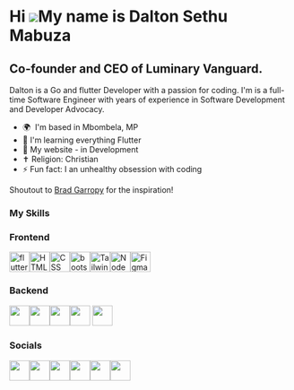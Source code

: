 Hi ![](https://user-images.githubusercontent.com/18350557/176309783-0785949b-9127-417c-8b55-ab5a4333674e.gif)My name is Dalton Sethu Mabuza
=====================================================================================================================================

Co-founder and CEO of Luminary Vanguard.
----------------------------

Dalton is a Go and flutter Developer with a passion for coding. I'm is a full-time Software Engineer with years of experience in Software Development and Developer Advocacy.

* 🌍  I'm based in Mbombela, MP
* 🧠  I'm learning everything Flutter
* 🏡  My website - in Development
* ✝️  Religion: Christian
* ⚡  Fun fact: I an unhealthy obsession with coding

Shoutout to [Brad Garropy](https://bradgarropy.com/) for the inspiration!

### My Skills


### Frontend


<p>
<a href="https://docs.flutter.dev/" target="_blank" rel="noreferrer"><img src="https://imgs.search.brave.com/AuPt2roSDqnw7k743-p2hO4S_MxuvDjRMKkmKllpBDw/rs:fit:860:0:0:0/g:ce/aHR0cHM6Ly9jZG4u/d29ybGR2ZWN0b3Js/b2dvLmNvbS9sb2dv/cy9mbHV0dGVyLWxv/Z28uc3Zn" width="36" height="36" alt="flutter" /></a><a href="https://developer.mozilla.org/en-US/docs/Glossary/HTML5" target="_blank" rel="noreferrer"><img src="https://raw.githubusercontent.com/danielcranney/readme-generator/main/public/icons/skills/html5-colored.svg" width="36" height="36" alt="HTML5" /></a><a href="https://developer.mozilla.org/en-US/docs/Web/CSS" target="_blank" rel="noreferrer"><img src="https://imgs.search.brave.com/mglfu_675N11DBczte8uXHVrAVagq0a0CAXTFbHbdwA/rs:fit:860:0:0:0/g:ce/aHR0cHM6Ly9tZWRp/YTIuZGV2LnRvL2R5/bmFtaWMvaW1hZ2Uv/d2lkdGg9ODAwLGhl/aWdodD0sZml0PXNj/YWxlLWRvd24sZ3Jh/dml0eT1hdXRvLGZv/cm1hdD1hdXRvL2h0/dHBzOi8vZGV2LXRv/LXVwbG9hZHMuczMu/YW1hem9uYXdzLmNv/bS91cGxvYWRzL2Fy/dGljbGVzLzdqMzUz/djh4ZTFoODYxdWM1/aTUzLnBuZw" width="36" height="36" alt="CSS" /></a><a href="https://getbootstrap.com/docs/5.0/getting-started/introduction/" target="_blank" rel="noreferrer"><img src="https://imgs.search.brave.com/linDLuCrb1B71Jtl1QP-3vAdm7VNtPqEZWlf2RStp44/rs:fit:860:0:0:0/g:ce/aHR0cHM6Ly91cGxv/YWQud2lraW1lZGlh/Lm9yZy93aWtpcGVk/aWEvY29tbW9ucy9i/L2IyL0Jvb3RzdHJh/cF9sb2dvLnN2Zw" width="36" height="36" alt="bootstrap" /></a><a href="https://tailwindcss.com/" target="_blank" rel="noreferrer"><img src="https://raw.githubusercontent.com/danielcranney/readme-generator/main/public/icons/skills/tailwindcss-colored.svg" width="36" height="36" alt="TailwindCSS" /></a><a href="https://nodejs.org/en/" target="_blank" rel="noreferrer"><img src="https://raw.githubusercontent.com/danielcranney/readme-generator/main/public/icons/skills/nodejs-colored.svg" width="36" height="36" alt="NodeJS" /></a><a href="https://www.figma.com/" target="_blank" rel="noreferrer"><img src="https://raw.githubusercontent.com/danielcranney/readme-generator/main/public/icons/skills/figma-colored.svg" width="36" height="36" alt="Figma" /></a><p>

### Backend

<img src="https://imgs.search.brave.com/y0eWgJ_dadVyMgDmVqYimmLI5x4O8OuLM3h-iaHetXY/rs:fit:860:0:0:0/g:ce/aHR0cHM6Ly9pY29u/LmljZXBhbmVsLmlv/L1RlY2hub2xvZ3kv/c3ZnL01vbmdvREIu/c3Zn" width="36" height="36" /><img src="https://imgs.search.brave.com/14osNFB8UbePR5iGhs4iQ7s969an3VdTpmfVIepe3WU/rs:fit:500:0:0:0/g:ce/aHR0cHM6Ly91cGxv/YWQud2lraW1lZGlh/Lm9yZy93aWtpcGVk/aWEvY29tbW9ucy8y/LzI5L1Bvc3RncmVz/cWxfZWxlcGhhbnQu/c3Zn" width="36" height="36" /><img src="https://imgs.search.brave.com/OPII0jh6hUDctO_9zDf0Yy6U6WUwrUC04xSCkW-Iteo/rs:fit:500:0:0:0/g:ce/aHR0cHM6Ly9zdHls/ZXMucmVkZGl0bWVk/aWEuY29tL3Q1XzQ3/ZGEzbC9zdHlsZXMv/Y29tbXVuaXR5SWNv/bl84d2Jxa3Awcm96/amQxLmpwZz9mb3Jt/YXQ9cGpwZyZzPTcw/ODYyZWVjOWMyOWFh/MGMyNWYyYTZiOWU3/MDg2OThkZDAzNDc0/ZTU" width="36" height="36" /><img src="https://imgs.search.brave.com/s1xAn5YwOjh3TemyukTB_Gs0LcPF-J2NlFMeNdXtR7c/rs:fit:500:0:0:0/g:ce/aHR0cHM6Ly9zdGF0/aWMtMDAuaWNvbmR1/Y2suY29tL2Fzc2V0/cy4wMC9maXJlYmFz/ZS1pY29uLTc0Nngx/MDI0LTd6amozYW40/LnBuZw" width="36" height="36" />
<img src="https://imgs.search.brave.com/9UXPdAl0ceNsCCazWM_J7WUNSkvis_DGh-V-Gc-kUyk/rs:fit:860:0:0:0/g:ce/aHR0cHM6Ly9nZXR1/bWJyZWwuZ2l0aHVi/LmlvL3VtYnJlbC1h/cHBzLWdhbGxlcnkv/cG9ja2V0YmFzZS9p/Y29uLnN2Zw" width="36" height="36" />


### Socials

<p align="left">

<a href="https://www.linkedin.com/in/dalton-mabuza-9a5b87312?utm_source=share&utm_campaign=share_via&utm_content=profile&utm_medium=android_app"><img src="https://imgs.search.brave.com/LXrf9q3HsiV22lPSIyVBBGgDIZxs-evQYoICLYfQ9os/rs:fit:500:0:0:0/g:ce/aHR0cHM6Ly90NC5m/dGNkbi5uZXQvanBn/LzA5LzU5LzM3LzAx/LzM2MF9GXzk1OTM3/MDE3Nl9MbkFoWkY2/WjZ6UzBFRWhuRHM1/SjdVamNGckRDSWYw/SS5qcGc" width="36" height="36" /></a><a href="https://www.threads.net/@delta5by5_"><img src="https://imgs.search.brave.com/frV9OiN8z7ABCMHGT6KL26dooN0SQWaHS5lll4S2-58/rs:fit:500:0:0:0/g:ce/aHR0cHM6Ly91eHdp/bmcuY29tL3dwLWNv/bnRlbnQvdGhlbWVz/L3V4d2luZy9kb3du/bG9hZC9icmFuZHMt/YW5kLXNvY2lhbC1t/ZWRpYS90aHJlYWRz/LWFwcC1pY29uLnN2/Zw" width="36" height="36" /></a><a href="https://www.instagram.com/delta5by5_/profilecard/?igsh=MWRvb2IwYjFjOHE4"><img src="https://imgs.search.brave.com/BzkM3evygF8UiJx0iVTh6vAk7cDR24rfbP1RC2uwSn4/rs:fit:500:0:0:0/g:ce/aHR0cHM6Ly90My5m/dGNkbi5uZXQvanBn/LzAzLzEzLzc2LzA0/LzM2MF9GXzMxMzc2/MDQyMV90eFM2eHJU/YmEwcVdzaHZtYXNz/UWJDWGJTbEJwVzVs/Ry5qcGc" width="36" height="36" /></a><a href="https://www.youtube.com/@Delta5by5"><img src="https://imgs.search.brave.com/vmAkm24qIuZOBm-fmWuvRLu-0UE16jJb2VVdYQNwTpY/rs:fit:500:0:0:0/g:ce/aHR0cHM6Ly90My5m/dGNkbi5uZXQvanBn/LzA1LzQ4LzUxLzU0/LzM2MF9GXzU0ODUx/NTQ3N19YemZjd3A1/ZmwxZmZoYmM1c08z/a0hrd3JMSFFRVW1N/OS5qcGc" width="36" height="36" /></a><a href="https://www.facebook.com/profile.php?id=100091555257333"><img src="https://imgs.search.brave.com/hkjxquz-3zSt_fR7FI8XnFUNLGDOYe9QMRe5TA9OOeY/rs:fit:500:0:0:0/g:ce/aHR0cHM6Ly90NC5m/dGNkbi5uZXQvanBn/LzA4LzEyLzI0Lzkz/LzM2MF9GXzgxMjI0/OTMwMV95SDBiVWRz/SkJmb2I2dUgyTEtu/WlJlVThSNXpXdU1t/MS5qcGc" width="36" height="36" /></a><a href= "https://discord.com/invite/mP2RRKwse8"><img src="https://imgs.search.brave.com/vDB1Z3HirLGrDXe-48tKlZiYTz7KQv6iDNJP3Znid1o/rs:fit:500:0:0:0/g:ce/aHR0cHM6Ly9maXZl/cnItcmVzLmNsb3Vk/aW5hcnkuY29tL2lt/YWdlcy90X21haW4x/LHFfYXV0byxmX2F1/dG8scV9hdXRvLGZf/YXV0by9naWdzLzIw/NzcyNzYwMi9vcmln/aW5hbC9iZjM0Nzhi/NjI4YjkxMWYxNGU2/MTI3MDg2NDNlZDlm/ZjVkN2VkY2U3L21h/a2UteW91LWEtZGlz/Y29yZC1pY29uLWZv/ci15b3VyLXNldmVy/LmpwZw" width="36" height="36" /></a>



